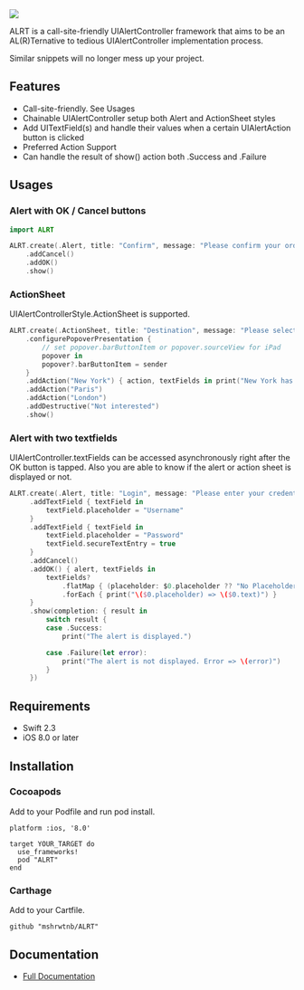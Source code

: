 <img src="https://raw.githubusercontent.com/wiki/mshrwtnb/ALRT/logobanner.png">

ALRT is a call-site-friendly UIAlertController framework that aims to be an AL(R)Ternative to tedious UIAlertController implementation process.

Similar snippets will no longer mess up your project.

## Features
* Call-site-friendly. See Usages
* Chainable UIAlertController setup both Alert and ActionSheet styles
* Add UITextField(s) and handle their values when a certain UIAlertAction button is clicked
* Preferred Action Support
* Can handle the result of show() action both .Success and .Failure

## Usages
### Alert with OK / Cancel buttons

```swift
import ALRT

ALRT.create(.Alert, title: "Confirm", message: "Please confirm your order")
    .addCancel()
    .addOK()
    .show()
```

### ActionSheet
UIAlertControllerStyle.ActionSheet is supported.

```swift
ALRT.create(.ActionSheet, title: "Destination", message: "Please select your destination")
    .configurePopoverPresentation {
        // set popover.barButtonItem or popover.sourceView for iPad
        popover in
        popover?.barButtonItem = sender
    }
    .addAction("New York") { action, textFields in print("New York has been selected") }
    .addAction("Paris")
    .addAction("London")
    .addDestructive("Not interested")
    .show()
```
### Alert with two textfields
UIAlertController.textFields can be accessed asynchronously right after the OK button is tapped.
Also you are able to know if the alert or action sheet is displayed or not.

```swift
ALRT.create(.Alert, title: "Login", message: "Please enter your credentials")
     .addTextField { textField in
         textField.placeholder = "Username"
     }
     .addTextField { textField in
         textField.placeholder = "Password"
         textField.secureTextEntry = true
     }
     .addCancel()
     .addOK() { alert, textFields in
         textFields?
             .flatMap { (placeholder: $0.placeholder ?? "No Placeholder", text: $0.text ?? "No Text") }
             .forEach { print("\($0.placeholder) => \($0.text)") }
     }
     .show(completion: { result in
         switch result {
         case .Success:
             print("The alert is displayed.")

         case .Failure(let error):
             print("The alert is not displayed. Error => \(error)")
         }
     })
```

## Requirements
* Swift 2.3
* iOS 8.0 or later

## Installation
### Cocoapods
Add to your Podfile and run pod install.

```
platform :ios, '8.0'

target YOUR_TARGET do
  use_frameworks!
  pod "ALRT"
end
```

### Carthage
Add to your Cartfile.

```
github "mshrwtnb/ALRT"
```

## Documentation
* [Full Documentation](http://cocoadocs.org/docsets/ALRT/0.2/)
